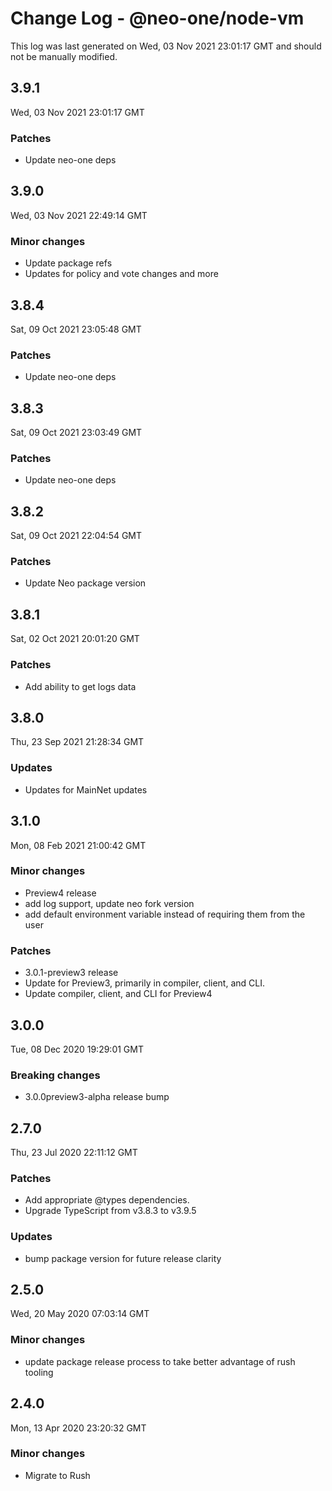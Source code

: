 # Change Log - @neo-one/node-vm

This log was last generated on Wed, 03 Nov 2021 23:01:17 GMT and should not be manually modified.

## 3.9.1
Wed, 03 Nov 2021 23:01:17 GMT

### Patches

- Update neo-one deps

## 3.9.0
Wed, 03 Nov 2021 22:49:14 GMT

### Minor changes

- Update package refs
- Updates for policy and vote changes and more

## 3.8.4
Sat, 09 Oct 2021 23:05:48 GMT

### Patches

- Update neo-one deps

## 3.8.3
Sat, 09 Oct 2021 23:03:49 GMT

### Patches

- Update neo-one deps

## 3.8.2
Sat, 09 Oct 2021 22:04:54 GMT

### Patches

- Update Neo package version

## 3.8.1
Sat, 02 Oct 2021 20:01:20 GMT

### Patches

- Add ability to get logs data

## 3.8.0
Thu, 23 Sep 2021 21:28:34 GMT

### Updates

- Updates for MainNet updates

## 3.1.0
Mon, 08 Feb 2021 21:00:42 GMT

### Minor changes

- Preview4 release
- add log support, update neo fork version
- add default environment variable instead of requiring them from the user

### Patches

- 3.0.1-preview3 release
- Update for Preview3, primarily in compiler, client, and CLI.
- Update compiler, client, and CLI for Preview4

## 3.0.0
Tue, 08 Dec 2020 19:29:01 GMT

### Breaking changes

- 3.0.0preview3-alpha release bump

## 2.7.0
Thu, 23 Jul 2020 22:11:12 GMT

### Patches

- Add appropriate @types dependencies.
- Upgrade TypeScript from v3.8.3 to v3.9.5

### Updates

- bump package version for future release clarity

## 2.5.0
Wed, 20 May 2020 07:03:14 GMT

### Minor changes

- update package release process to take better advantage of rush tooling

## 2.4.0
Mon, 13 Apr 2020 23:20:32 GMT

### Minor changes

- Migrate to Rush

